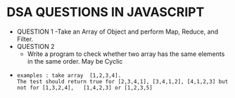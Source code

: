 # DSA QUESTIONS IN JAVASCRIPT
- QUESTION 1
     -Take an Array of Object and perform Map, Reduce, and Filter.
- QUESTION 2
   - Write a program to check  whether two array has the same elements in the same order. 
     May be Cyclic
-     examples : take array  [1,2,3,4].
      The test should return true for [2,3,4,1], [3,4,1,2], [4,1,2,3] but not for [1,3,2,4],   [1,4,2,3] or [1,2,3,5]  